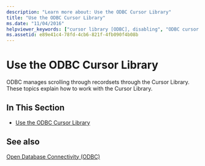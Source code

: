 ```yaml
---
description: "Learn more about: Use the ODBC Cursor Library"
title: "Use the ODBC Cursor Library"
ms.date: "11/04/2016"
helpviewer_keywords: ["cursor library [ODBC], disabling", "ODBC cursor library [ODBC], disabling"]
ms.assetid: e89e41c4-78fd-4cb6-821f-4fb090f4b08b
---
```

# Use the ODBC Cursor Library

ODBC manages scrolling through recordsets through the Cursor Library. These topics explain how to work with the Cursor Library.

## In This Section

- [Use the ODBC Cursor Library](../../data/odbc/odbc-the-odbc-cursor-library.md)

## See also

[Open Database Connectivity (ODBC)](../../data/odbc/open-database-connectivity-odbc.md)
